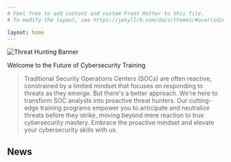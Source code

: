 ```yaml
---
# Feel free to add content and custom Front Matter to this file.
# To modify the layout, see https://jekyllrb.com/docs/themes/#overriding-theme-defaults

layout: home
---
```


![Threat Hunting Banner](/rjohnsen.github.io/assets/images/threat-hunting.png)


Welcome to the Future of Cybersecurity Training

> Traditional Security Operations Centers (SOCs) are often reactive, constrained by a limited mindset that focuses on responding to threats as they emerge. But there's a better approach. We're here to transform SOC analysts into proactive threat hunters. Our cutting-edge training programs empower you to anticipate and neutralize threats before they strike, moving beyond mere reaction to true cybersecurity mastery. Embrace the proactive mindset and elevate your cybersecurity skills with us.

## News
